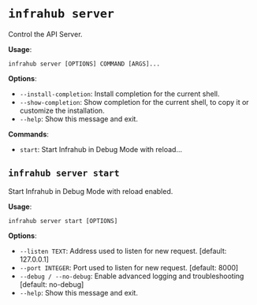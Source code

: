 # `infrahub server`

Control the API Server.

**Usage**:

```console
infrahub server [OPTIONS] COMMAND [ARGS]...
```

**Options**:

* `--install-completion`: Install completion for the current shell.
* `--show-completion`: Show completion for the current shell, to copy it or customize the installation.
* `--help`: Show this message and exit.

**Commands**:

* `start`: Start Infrahub in Debug Mode with reload...

## `infrahub server start`

Start Infrahub in Debug Mode with reload enabled.

**Usage**:

```console
infrahub server start [OPTIONS]
```

**Options**:

* `--listen TEXT`: Address used to listen for new request.  [default: 127.0.0.1]
* `--port INTEGER`: Port used to listen for new request.  [default: 8000]
* `--debug / --no-debug`: Enable advanced logging and troubleshooting  [default: no-debug]
* `--help`: Show this message and exit.
